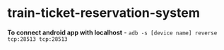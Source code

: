 # train-ticket-reservation-system

**To connect android app with localhost** -
`adb -s [device name] reverse tcp:28513 tcp:28513`
